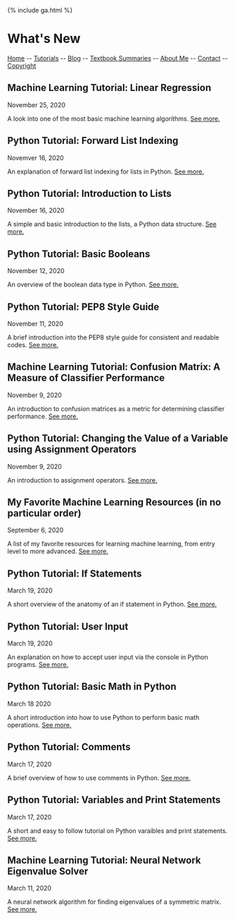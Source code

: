 {% include ga.html %}

# What's New

[Home](README.md) -- [Tutorials](Tutorials/README.md) -- [Blog](Blog/README.md) -- [Textbook Summaries](TextbookSummaries/README.md) -- [About Me](aboutme.md) -- [Contact](contactme.md) -- [Copyright](copyright.md)

## Machine Learning Tutorial: Linear Regression

November 25, 2020

A look into one of the most basic machine learning algorithms. [See more.](Tutorials/MachineLearning/LinearRegression.md)

## Python Tutorial: Forward List Indexing

Novemver 16, 2020

An explanation of forward list indexing for lists in Python.  [See more.](Tutorials/Python/ListIndexing1.md)

## Python Tutorial: Introduction to Lists

November 16, 2020

A simple and basic introduction to the lists, a Python data structure.  [See more.](Tutorials/Python/Lists.md)

## Python Tutorial: Basic Booleans

November 12, 2020

An overview of the boolean data type in Python.  [See more.](Tutorials/Python/BasicBooleans.md)

## Python Tutorial: PEP8 Style Guide

November 11, 2020

A brief introduction into the PEP8 style guide for consistent and readable codes.  [See more.](Tutorials/Python/PEP8.md)


## Machine Learning Tutorial: Confusion Matrix: A Measure of Classifier Performance

November 9, 2020

An introduction to confusion matrices as a metric for determining classifier performance.  [See more.](Tutorials/MachineLearning/ConfusionMatrix.md)

## Python Tutorial: Changing the Value of a Variable using Assignment Operators

November 9, 2020

An introduction to assignment operators.  [See more.](Tutorials/Python/AssignementOperators.md)

## My Favorite Machine Learning Resources (in no particular order)

September 6, 2020

A list of my favorite resources for learning machine learning, from entry level to more advanced.  [See more.](Blog/Posts/2020_09_06_MLResources/post.md)

## Python Tutorial: If Statements

March 19, 2020

A short overview of the anatomy of an if statement in Python.  [See more.](Tutorials/Python/IfStatement.md)

## Python Tutorial: User Input

March 19, 2020

An explanation on how to accept user input via the console in Python programs.  [See more.](Tutorials/Python/UserInput.md)

## Python Tutorial: Basic Math in Python

March 18 2020

A short introduction into how to use Python to perform basic math operations.  [See more.](Tutorials/Python/BasicMath.md)

## Python Tutorial: Comments

March 17, 2020

A brief overview of how to use comments in Python.  [See more.](Tutorials/Python/Comments.md)


## Python Tutorial: Variables and Print Statements

March 17, 2020

A short and easy to follow tutorial on Python varaibles and print statements.  [See more.](Tutorials/Python/VariablesAndPrint.md)

## Machine Learning Tutorial: Neural Network Eigenvalue Solver

March 11, 2020

A neural network algorithm for finding eigenvalues of a symmetric matrix.  [See more.](Tutorials/MachineLearning/NNEigenvalue.md)

